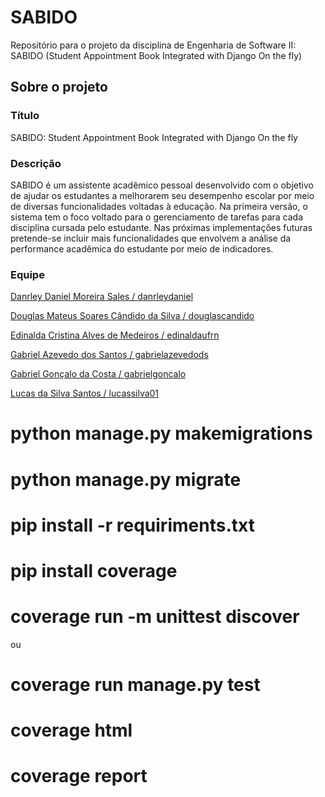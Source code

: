 # SABIDO

Repositório para o projeto da disciplina de Engenharia de Software II: SABIDO (Student Appointment Book Integrated with Django On the fly)

## Sobre o projeto

### Título
SABIDO: Student Appointment Book Integrated with Django On the fly   

### Descrição
SABIDO é um assistente acadêmico pessoal desenvolvido com o objetivo de ajudar os estudantes a melhorarem seu desempenho escolar por meio de diversas funcionalidades voltadas à educação. Na primeira versão, o sistema tem o foco voltado para o gerenciamento de tarefas para cada disciplina cursada pelo estudante. Nas próximas implementações futuras pretende-se incluir mais funcionalidades que envolvem a análise da performance acadêmica do estudante por meio de indicadores. 

### Equipe
[Danrley Daniel Moreira Sales / danrleydaniel](https://github.com/danrleydaniel)  

[Douglas Mateus Soares Cândido da Silva / douglascandido](https://github.com/douglascandido)

[Edinalda Cristina Alves de Medeiros / edinaldaufrn](https://github.com/edinaldaufrn)

[Gabriel Azevedo dos Santos / gabrielazevedods](https://github.com/gabrielazevedods)

[Gabriel Gonçalo da Costa / gabrielgoncalo](https://github.com/gabrielgoncalo)

[Lucas da Silva Santos / lucassilva01](https://github.com/lucassilva01)

# python manage.py makemigrations
# python manage.py migrate
# pip install -r requiriments.txt

# pip install coverage
# coverage run -m unittest discover 
 ou 
# coverage run manage.py test

# coverage html

# coverage report
